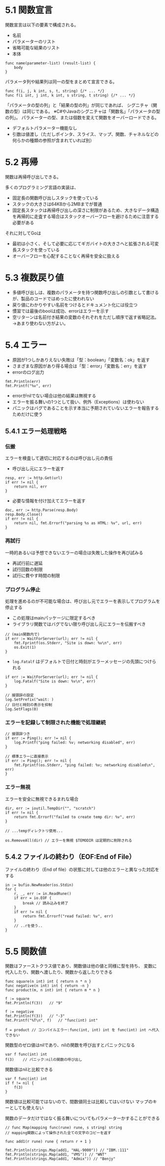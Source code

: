 #  5.1 関数宣言

関数宣言は以下の要素で構成される。
- 名前
- パラメーターのリスト
- 省略可能な結果のリスト
- 本体

```
func name(parameter-list) (result-list) {
    body
}
```

パラメータ列や結果列は同一の型をまとめて宣言できる。
```
func f(i, j, k int, s, t, string) {/* ... */}
func f(i int, j int, k int, s string, t string) {/* ... */}
```

「パラメータの型の列」と「結果の型の列」が同じであれば、
シグニチャ（関数の型）は同じである。
※C#やJavaのシグニチャは「関数名」「パラメータの型の列」。
パラメーターの型、または個数を変えて関数をオーバーロードできる。

- デフォルトパラメーター機能なし
- 引数は値渡し（ただしポインタ、スライス、マップ、関数、チャネルなどの何らかの種類の参照が含まれていれば別）

# 5.2 再帰
関数は再帰呼び出しできる。

多くのプログラミング言語の実装は、
- 固定長の関数呼び出しスタックを使っている
- スタックの大きさは64KBから2MBまでが普通
- 固定長スタックは再帰呼び出しの深さに制限があるため、大きなデータ構造を再帰的に走査する場合はスタックオーバーフローを避けるために注意する必要がある

それに対してGoは
- 最初は小さく、そして必要に応じてギガバイトの大きさへと拡張される可変長スタックを使っている
- オーバーフローを心配することなく再帰を安全に扱える

# 5.3 複数戻り値
- 多値呼び出しは、複数のパラメータを持つ関数呼び出しの引数として書けるが、製品のコードではめったに使われない
- 戻り値にわかりやすい名前をつけるとドキュメント化には役立つ
- 慣習では最後のboolは成功、errorはエラーを示す
- 空リターンは名前付き結果の変数のそれぞれをただし順序で返す省略記法。
→あまり使わない方がよい。

# 5.4 エラー
- 原因が1つしかありえない失敗は「型：boolean」「変数名：ok」を返す
- さまざまな原因があり得る場合は「型：error」「変数名：err」を返す
 - errorのログ出力
 ```
 fmt.Println(err)
 fmt.Printf("%v", err)
 ```
  - errorがnilでない場合は他の結果は無視する
- エラーを振る舞いの1つとして扱い、例外（Exceptions）は使わない
- パニックはバグであることを示す本当に予期されていないエラーを報告するためだけに使う

## 5.4.1 エラー処理戦略

### 伝搬
エラーを検査して適切に対応するのは呼び出し元の責任
- 呼び出し元にエラーを返す
```
resp, err := http.Get(url)
if err != nil {
    return nil, err
}
```

- 必要な情報を付け加えてエラーを返す
```
doc, err := http.Parse(resp.Body)
resp.Body.Close()
if err != nil {
    return nil, fmt.Errorf("parsing %s as HTML: %v", url, err)
}
```

### 再試行
一時的あるいは予想できないエラーの場合は失敗した操作を再び試みる
- 再試行前に遅延
- 試行回数の制限
- 試行に費やす時間の制限

### プログラム停止
処理を進めるのが不可能な場合は、呼び出し元でエラーを表示してプログラムを停止する
- この処理はmainパッケージに限定するべき
- ライブラリ関数ではバグでない限り呼び出し元にエラーを伝搬すべき
```
// (main関数内で)
if err := WaitForServer(url); err != nil {
    fmt.Fprintf(os.Stderr, "Site is down: %v\n", err)
    os.Exit(1)
}
```

- ```log.Fatalf``` はデフォルトで日付と時刻がエラーメッセージの先頭につけられる
```
if err := WaitForServer(url); err != nil {
    log.Fatalf("Site is down: %v\n", err)
}

// 接頭辞の設定
log.SetPrefix("wait: )
// 日付と時刻の表示を抑制
log.SetFlags(0)
```

### エラーを記録して制限された機能で処理継続
```
// 接頭辞つき
if err := Ping(); err != nil {
    log.Printf("ping failed: %v; networking disabled", err)
}

// 標準エラーに直接表示
if err := Ping(); err != nil {
    fmt.Fprintf(os.Stderr, "ping failed: %v; networking disabled\n", err)
}
```

### エラー無視
エラーを安全に無視できるまれな場合
```
dir, err := ioutil.TempDir("", "scratch")
if err != nil {
    return fmt.Errorf("failed to create temp dir: %v", err)
}

// ...tempディレクトリ使用...

os.RemoveAll(dir) // エラーを無視 $TEMODIR は定期的に削除される
```

## 5.4.2 ファイルの終わり（EOF:End of File）
ファイルの終わり（End of file）の状態に対しては他のエラーと異なった対応をする
```
in := bufio.NewReader(os.Stdin)
for {
    r, _, err := in.ReadRune()
    if err = io.EOF {
        break // 読み込みを終了
    }
    if err != nil {
        return fmt.Errorf("read failed: %v", err)
    }
    // ..rを使う..
}
```

# 5.5 関数値
関数はファーストクラス値であり、関数値は他の値と同様に型を持ち、
変数に代入したり、関数へ渡したり、関数から返したりできる
```
func square(n int) int { return n * n }
func negative(n int) int { return -n }
func product(m, n int) int { return m * n }

f := square
fmt.Println(f(3))   // "9"

f := negative
fmt.Println(f(3))   // "-3"
fmt.Printf("%T\n", f)   // "func(int) int"

f = product // コンパイルエラー:func(int, int) int を func(int) int へ代入できない
```

関数型のゼロ値はnilであり、nilの関数を呼び出すとパニックになる
```
var f func(int) int
f(3)    // パニック:nilの関数の呼び出し
```

関数値はnilと比較できる
```
var f func(int) int
if f != nil {
    f(3)
}
```

関数値は比較可能ではないので、間数値同士は比較してはいけない
マップのキーとしても使えない

関数のデータだけではなく振る舞いについてもパラメーターかすることができる
```
// func Map(mapping func(rune) rune, s string) string
// mapping関数によって操作された全ての文字のコピーを返す

func add1(r rune) rune { return r + 1 }

fmt.Println(strings.Map(add1, "HAL-9000")) // "IBM.:111"
fmt.Println(strings.Map(add1, "VMS")) // "WNT"
fmt.Println(strings.Map(add1, "Admix")) // "Benjy"
```